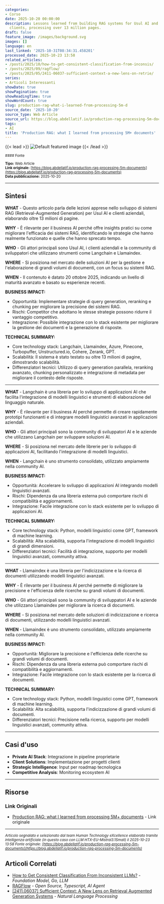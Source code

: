 ```yaml
---
categories:
- Corso
date: 2025-10-20 00:00:00
description: Lessons learned from building RAG systems for Usul AI and enterprise
  clients, processing over 13 million pages.
draft: false
feature_image: /images/background.svg
images: []
language: en
last_linked: '2025-10-31T08:34:31.458201'
processed_date: 2025-10-23 13:58
related_articles:
- /posts/2025/10/how-to-get-consistent-classification-from-inconsis/
- /posts/2025/09/ragflow/
- /posts/2025/05/2411-06037-sufficient-context-a-new-lens-on-retrie/
series:
- Articoli Interessanti
showDate: true
showPagination: true
showReadingTime: true
showWordCount: true
slug: production-rag-what-i-learned-from-processing-5m-d
source_date: '2025-10-20'
source_type: Web Article
source_url: https://blog.abdellatif.io/production-rag-processing-5m-documents
tags:
- AI
title: 'Production RAG: what I learned from processing 5M+ documents'
---
```


{{< lead >}}
![Default featured image](/images/background.svg)
{{< /lead >}}

<small>
#### Fonte

**Tipo:** Web Article  
**Link originale:** [https://blog.abdellatif.io/production-rag-processing-5m-documents](https://blog.abdellatif.io/production-rag-processing-5m-documents)  
**Data pubblicazione:** 2025-10-20

</small>

---

## Sintesi

**WHAT** - Questo articolo parla delle lezioni apprese nello sviluppo di sistemi RAG (Retrieval-Augmented Generation) per Usul AI e clienti aziendali, elaborando oltre 13 milioni di pagine.

**WHY** - È rilevante per il business AI perché offre insights pratici su come migliorare l'efficacia dei sistemi RAG, identificando le strategie che hanno realmente funzionato e quelle che hanno sprecato tempo.

**WHO** - Gli attori principali sono Usul AI, i clienti aziendali e la community di sviluppatori che utilizzano strumenti come Langchain e Llamaindex.

**WHERE** - Si posiziona nel mercato delle soluzioni AI per la gestione e l'elaborazione di grandi volumi di documenti, con un focus su sistemi RAG.

**WHEN** - Il contenuto è datato 20 ottobre 2025, indicando un livello di maturità avanzato e basato su esperienze recenti.

**BUSINESS IMPACT:**
- Opportunità: Implementare strategie di query generation, reranking e chunking per migliorare la precisione dei sistemi RAG.
- Rischi: Competitor che adottano le stesse strategie possono ridurre il vantaggio competitivo.
- Integrazione: Possibile integrazione con lo stack esistente per migliorare la gestione dei documenti e la generazione di risposte.

**TECHNICAL SUMMARY:**
- Core technology stack: Langchain, Llamaindex, Azure, Pinecone, Turbopuffer, Unstructured.io, Cohere, Zerank, GPT.
- Scalabilità: Il sistema è stato testato su oltre 13 milioni di pagine, dimostrando scalabilità.
- Differenziatori tecnici: Utilizzo di query generation parallela, reranking avanzato, chunking personalizzato e integrazione di metadata per migliorare il contesto delle risposte.

---

**WHAT** - Langchain è una libreria per lo sviluppo di applicazioni AI che facilita l'integrazione di modelli linguistici e strumenti di elaborazione del linguaggio naturale.

**WHY** - È rilevante per il business AI perché permette di creare rapidamente prototipi funzionanti e di integrare modelli linguistici avanzati in applicazioni aziendali.

**WHO** - Gli attori principali sono la community di sviluppatori AI e le aziende che utilizzano Langchain per sviluppare soluzioni AI.

**WHERE** - Si posiziona nel mercato delle librerie per lo sviluppo di applicazioni AI, facilitando l'integrazione di modelli linguistici.

**WHEN** - Langchain è uno strumento consolidato, utilizzato ampiamente nella community AI.

**BUSINESS IMPACT:**
- Opportunità: Accelerare lo sviluppo di applicazioni AI integrando modelli linguistici avanzati.
- Rischi: Dipendenza da una libreria esterna può comportare rischi di compatibilità e aggiornamenti.
- Integrazione: Facile integrazione con lo stack esistente per lo sviluppo di applicazioni AI.

**TECHNICAL SUMMARY:**
- Core technology stack: Python, modelli linguistici come GPT, framework di machine learning.
- Scalabilità: Alta scalabilità, supporta l'integrazione di modelli linguistici di grandi dimensioni.
- Differenziatori tecnici: Facilità di integrazione, supporto per modelli linguistici avanzati, community attiva.

---

**WHAT** - Llamaindex è una libreria per l'indicizzazione e la ricerca di documenti utilizzando modelli linguistici avanzati.

**WHY** - È rilevante per il business AI perché permette di migliorare la precisione e l'efficienza delle ricerche su grandi volumi di documenti.

**WHO** - Gli attori principali sono la community di sviluppatori AI e le aziende che utilizzano Llamaindex per migliorare la ricerca di documenti.

**WHERE** - Si posiziona nel mercato delle soluzioni di indicizzazione e ricerca di documenti, utilizzando modelli linguistici avanzati.

**WHEN** - Llamaindex è uno strumento consolidato, utilizzato ampiamente nella community AI.

**BUSINESS IMPACT:**
- Opportunità: Migliorare la precisione e l'efficienza delle ricerche su grandi volumi di documenti.
- Rischi: Dipendenza da una libreria esterna può comportare rischi di compatibilità e aggiornamenti.
- Integrazione: Facile integrazione con lo stack esistente per la ricerca di documenti.

**TECHNICAL SUMMARY:**
- Core technology stack: Python, modelli linguistici come GPT, framework di machine learning.
- Scalabilità: Alta scalabilità, supporta l'indicizzazione di grandi volumi di documenti.
- Differenziatori tecnici: Precisione nella ricerca, supporto per modelli linguistici avanzati, community attiva.

---

## Casi d'uso

- **Private AI Stack**: Integrazione in pipeline proprietarie
- **Client Solutions**: Implementazione per progetti clienti
- **Strategic Intelligence**: Input per roadmap tecnologica
- **Competitive Analysis**: Monitoring ecosystem AI

---



## Risorse

### Link Originali
- [Production RAG: what I learned from processing 5M+ documents](https://blog.abdellatif.io/production-rag-processing-5m-documents) - Link originale


---

*<small>Articolo segnalato e selezionato dal team Human Technology eXcellence elaborato tramite intelligenza artificiale (in questo caso con LLM HTX-EU-Mistral3.1Small) il 2025-10-23 13:58
Fonte originale: [https://blog.abdellatif.io/production-rag-processing-5m-documents](https://blog.abdellatif.io/production-rag-processing-5m-documents)</small>*

## Articoli Correlati

- [How to Get Consistent Classification From Inconsistent LLMs?](/posts/2025/10/how-to-get-consistent-classification-from-inconsis/) - *Foundation Model, Go, LLM*
- [RAGFlow](/posts/2025/09/ragflow/) - *Open Source, Typescript, AI Agent*
- [[2411.06037] Sufficient Context: A New Lens on Retrieval Augmented Generation Systems](/posts/2025/05/2411-06037-sufficient-context-a-new-lens-on-retrie/) - *Natural Language Processing*